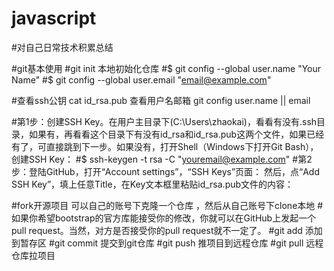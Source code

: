 # javascript
#对自己日常技术积累总结

#git基本使用
#git init 本地初始化仓库
#$ git config --global user.name "Your Name"
#$ git config --global user.email "email@example.com"

#查看ssh公钥 cat id_rsa.pub 查看用户名邮箱 git config user.name || email

#第1步：创建SSH Key。在用户主目录下(C:\Users\zhaokai)，看看有没有.ssh目录，如果有，再看看这个目录下有没有id_rsa和id_rsa.pub这两个文件，如果已经有了，可直接跳到下一步。如果没有，打开Shell（Windows下打开Git Bash），创建SSH Key：
#$ ssh-keygen -t rsa -C "youremail@example.com"
#第2步：登陆GitHub，打开“Account settings”，“SSH Keys”页面：
然后，点“Add SSH Key”，填上任意Title，在Key文本框里粘贴id_rsa.pub文件的内容：

#fork开源项目 可以自己的账号下克隆一个仓库 ，然后从自己账号下clone本地
#如果你希望bootstrap的官方库能接受你的修改，你就可以在GitHub上发起一个pull request。当然，对方是否接受你的pull request就不一定了。
#git add 添加到暂存区
#git commit 提交到git仓库
#git push  推项目到远程仓库
#git pull  远程仓库拉项目
